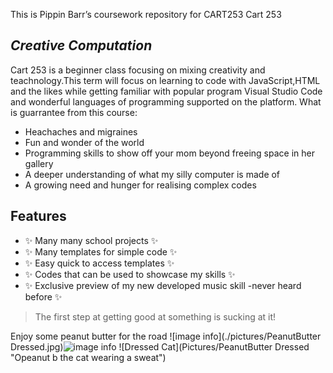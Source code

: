 This is Pippin Barr’s coursework repository for CART253
Cart 253
## _Creative Computation_


Cart 253 is a beginner class focusing on mixing  creativity and teachnology.This term will focus on learning to code with JavaScript,HTML and the likes while getting familiar with popular program Visual Studio Code and wonderful languages of programming supported on the platform.
What is guarrantee from this course: 

- Heachaches and migraines
- Fun and wonder of the world
- Programming skills to show off your mom beyond freeing space in her gallery
- A deeper understanding of what my silly computer is made of 
- A growing need and hunger for realising complex codes

## Features

-  ✨ Many many school projects  ✨
-  ✨ Many templates for simple code  ✨
-  ✨ Easy quick to access templates  ✨
-  ✨ Codes that can be used to showcase my skills  ✨
-  ✨ Exclusive preview of my new developed music skill -never heard before  ✨

> The first step at getting good at something
> is sucking at it!

Enjoy some peanut butter for the road
![image info](./pictures/PeanutButter Dressed.jpg)![image info](./pictures/image.png)
![Dressed Cat](Pictures/PeanutButter Dressed "Opeanut b the cat wearing a sweat")